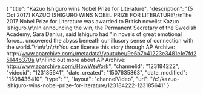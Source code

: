 {
    "title": "Kazuo Ishiguro wins Nobel Prize for Literature",
    "description": "(5 Oct 2017) KAZUO ISHIGURO WINS NOBEL PRIZE FOR LITERATURE\r\nThe 2017 Nobel Prize for Literature was awarded to British novelist Kazuo Ishiguro.\r\nIn announcing the win, the Permanent Secretary of the Swedish Academy, Sara Danius, said Ishiguro had \"in novels of great emotional force... uncovered the abyss beneath our illusory sense of connection with the world.\"\r\n\r\n\r\nYou can license this story through AP Archive: http:\/\/www.aparchive.com\/metadata\/youtube\/9e6b7b41223e3481e1e7fd25144b370a \r\nFind out more about AP Archive: http:\/\/www.aparchive.com\/HowWeWork",
    "channelid": "123184222",
    "videoid": "123185641",
    "date_created": "1507635863",
    "date_modified": "1508436410",
    "type": "",
    "layout": "channelVideo",
    "url": "\/c1\/kazuo-ishiguro-wins-nobel-prize-for-literature\/123184222-123185641"
}